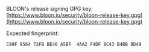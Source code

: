 BLOON's release signing GPG key:  
[https://www.bloon.io/security/bloon-release-key.gpg](https://www.bloon.io/security/bloon-release-key.gpg)

Expected fingerprint:
```
C89F 9564 72FB BE40 A5BF  4AA2 F4DF 8C43 B4BB 8D49
```

